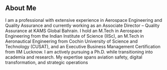 ## **About Me**

I am a professional with extensive experience in Aerospace Engineering and Quality Assurance and currently working as an Associate Director – Quality Assurance at KAMS Global Bahrain. I hold an M.Tech in Aerospace Engineering from the Indian Institute of Science (IISc), an M.Tech in Aeronautical Engineering from Cochin University of Science and Technology (CUSAT), and an Executive Business Management Certification from IIM Lucknow. I am actively pursuing a Ph.D. while transitioning into academia and research. My expertise spans aviation safety, digital transformation, and strategic operations
